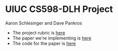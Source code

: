 # UIUC CS598-DLH Project

Aaron Schlesinger and Dave Pankros

- The project rubric is [here](https://docs.google.com/document/d/1ftHUFl_eeZNfRYLNI0jh-v8tvkQfvSz-q8jzt2026k8/edit#heading=h.gjdgxs)
- The paper we're implementing is [here](https://static1.squarespace.com/static/59d5ac1780bd5ef9c396eda6/t/64d1b55f6760773810429929/1691465055738/ID203_Research+Paper_2023.pdf)
- The code for the paper is [here](https://github.com/healthylaife/Pediatric-Apnea-Detection)
